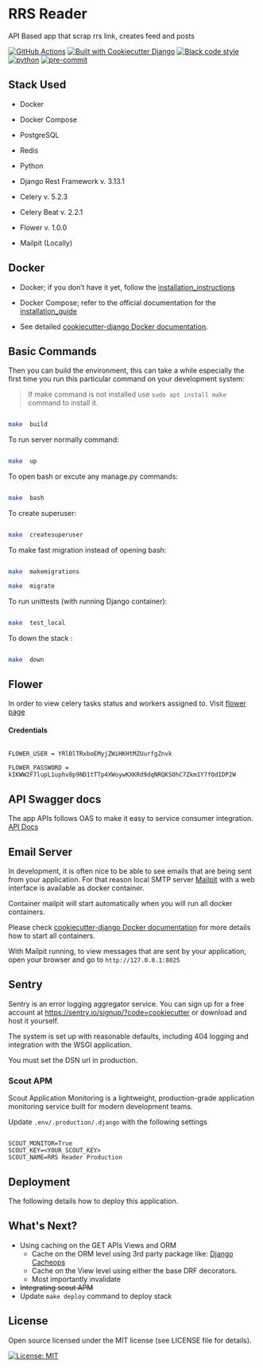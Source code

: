 
# RRS Reader

API Based app that scrap rrs link, creates feed and posts

[![GitHub Actions](https://github.com/mohamedmansor/rrs-reader/actions/workflows/ci.yml/badge.svg?branch=main)](https://github.com/mohamedmansor/rrs-reader/actions?workflow=CI)
 [![Built with Cookiecutter Django](https://img.shields.io/badge/built%20with-Cookiecutter%20Django-ff69b4.svg?logo=cookiecutter)](https://github.com/cookiecutter/cookiecutter-django/) [![Black code style](https://img.shields.io/badge/code%20style-black-000000.svg)](https://github.com/ambv/black) [![python](https://img.shields.io/badge/Python-3.11-3776AB.svg?style=flat&logo=python&logoColor=white)](https://www.python.org) [![pre-commit](https://img.shields.io/badge/pre--commit-enabled-brightgreen?logo=pre-commit&logoColor=white)](https://github.com/pre-commit/pre-commit)

## Stack Used

+ Docker

+ Docker Compose

+ PostgreSQL

+ Redis

+ Python

+ Django Rest Framework v. 3.13.1

+ Celery v. 5.2.3

+ Celery Beat v. 2.2.1

+ Flower v. 1.0.0

+ Mailpit (Locally)

## Docker

+ Docker; if you don’t have it yet, follow the [installation_instructions](https://docs.docker.com/install/#supported-platforms)

+ Docker Compose; refer to the official documentation for the [installation_guide](https://docs.docker.com/compose/install/)

+ See detailed [cookiecutter-django Docker documentation](http://cookiecutter-django.readthedocs.io/en/latest/deployment-with-docker.html).

## Basic Commands

Then you can build the environment, this can take a while especially the first time you run this particular command on your development system:

> If make command is not installed use `sudo apt install make` command to install it.

```bash

make  build

```

To run server normally command:

```bash

make  up

```

To open bash or excute any manage.py commands:

```bash

make  bash

```

To create superuser:

```bash

make  createsuperuser

```

To make fast migration instead of opening bash:

```bash

make  makemigrations

make  migrate

```

To run unittests (with running Django container):

```bash

make  test_local

```

To down the stack :

```bash

make  down

```

## Flower

In order to view celery tasks status and workers assigned to. Visit [flower page](http://0.0.0.0:5555/)

#### Credentials

```

FLOWER_USER = YRlBlTRxboEMyjZWiHKHtMZUurfgZnvk

FLOWER_PASSWORD = kIKWW2F7lupL1uphv8p9ND1tTTp4XWoywKXKRd9dqNRQKSOhC7Zkm1Y7fOdIDP2W

```

## API Swagger docs

The app APIs follows OAS to make it easy to service consumer integration. [API Docs](http://0.0.0.0:8000/api/docs/)

## Email Server

In development, it is often nice to be able to see emails that are being sent from your application. For that reason local SMTP server [Mailpit](https://github.com/axllent/mailpit) with a web interface is available as docker container.

Container mailpit will start automatically when you will run all docker containers.

Please check [cookiecutter-django Docker documentation](http://cookiecutter-django.readthedocs.io/en/latest/deployment-with-docker.html) for more details how to start all containers.

With Mailpit running, to view messages that are sent by your application, open your browser and go to `http://127.0.0.1:8025`

## Sentry

Sentry is an error logging aggregator service. You can sign up for a free account at <https://sentry.io/signup/?code=cookiecutter> or download and host it yourself.

The system is set up with reasonable defaults, including 404 logging and integration with the WSGI application.

You must set the DSN url in production.

### Scout APM
Scout Application Monitoring is a lightweight, production-grade application monitoring service built for modern development teams.

Update `.env/.production/.django` with the following settings
```

SCOUT_MONITOR=True
SCOUT_KEY=<YOUR_SCOUT_KEY>
SCOUT_NAME=RRS Reader Production

```

## Deployment

The following details how to deploy this application.

## What's Next?

+ Using caching on the GET APIs Views and ORM
  + Cache on the ORM level using 3rd party package like: [Django Cacheops](https://github.com/Suor/django-cacheops)
  + Cache on the View level using either the base DRF decorators.
  + Most importantly invalidate
+ ~~Integrating scout APM~~
+ Update `make deploy` command to deploy stack

## License

Open source licensed under the MIT license (see LICENSE file for details).

[![License: MIT](https://img.shields.io/badge/License-MIT-yellow.svg)](https://opensource.org/licenses/MIT)
